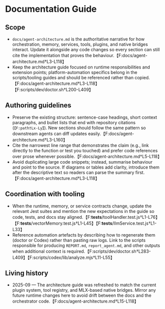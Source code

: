 # Documentation Guide

## Scope
- `docs/agent-architecture.md` is the authoritative narrative for how orchestration, memory, services, tools, plugins, and native bridges interact. Update it alongside any code changes so every section can still cite the implementation that proves the behaviour.【F:docs/agent-architecture.md†L3-L118】
- Keep the architecture guide focused on runtime responsibilities and extension points; platform-automation specifics belong in the scripts/tooling guides and should be referenced rather than copied.【F:docs/agent-architecture.md†L3-L118】【F:scripts/dev/doctor.sh†L200-L409】

## Authoring guidelines
- Preserve the existing structure: sentence-case headings, short context paragraphs, and bullet lists that end with repository citations (`【F:path†Lx-Ly】`). New sections should follow the same pattern so downstream agents can diff updates easily.【F:docs/agent-architecture.md†L3-L160】
- Cite the narrowest line range that demonstrates the claim (e.g., link directly to the function or test you touched) and prefer code references over prose whenever possible.【F:docs/agent-architecture.md†L5-L118】
- Avoid duplicating large code snippets; instead, summarise behaviour and point to the source. If diagrams or tables add clarity, introduce them after the descriptive text so readers can parse the summary first.【F:docs/agent-architecture.md†L3-L118】

## Coordination with tooling
- When the runtime, memory, or service contracts change, update the relevant Jest suites and mention the new expectations in the guide so code, tests, and docs stay aligned.【F:__tests__/toolHandler.test.js†L1-L76】【F:__tests__/vectorMemory.test.js†L1-L45】【F:__tests__/llmService.test.js†L1-L33】
- Reference automation artefacts by describing how to regenerate them (doctor or Codex) rather than pasting raw logs. Link to the scripts responsible for producing `REPORT.md`, `report_agent.md`, and other outputs when additional context is required.【F:scripts/dev/doctor.sh†L283-L409】【F:scripts/codex/lib/analyze.mjs†L11-L55】

## Living history
- 2025-09 — The architecture guide was refreshed to match the current plugin system, tool registry, and MLX-based native bridges. Mirror any future runtime changes here to avoid drift between the docs and the orchestrator code.【F:docs/agent-architecture.md†L15-L118】
